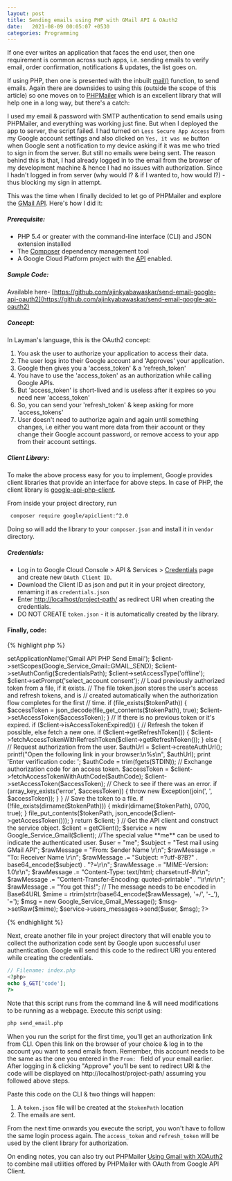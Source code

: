 ```yaml
---
layout: post
title: Sending emails using PHP with GMail API & OAuth2
date:   2021-08-09 00:05:07 +0530
categories: Programming
---
```


If one ever writes an application that faces the end user, then one requirement is common across such apps, i.e. sending emails to verify email, order confirmation, notifications & updates, the list goes on. 

If using PHP, then one is presented with the inbuilt [mail()](https://www.php.net/manual/en/function.mail.php) function, to send emails. Again there are downsides to using this (outside the scope of this article) so one moves on to [PHPMailer](https://github.com/PHPMailer/PHPMailer) which is an excellent library that will help one in a long way, but there's a catch:

I used my email & password with SMTP authentication to send emails using PHPMailer, and everything was working just fine. But when I deployed the app to server, the script failed. I had turned on `Less Secure App Access` from my Google account settings and also clicked on `Yes, it was me` button when Google sent a notification to my device asking if it was me who tried to sign in from the server. But still no emails were being sent. The reason behind this is that, I had already logged in to the email from the browser of my development machine & hence I had no issues with authorization. Since I hadn't logged in from server (why would I? & if I wanted to, how would I?) - thus blocking my sign in attempt.

This was the time when I finally decided to let go of PHPMailer and explore the [GMail API](https://developers.google.com/gmail/api). Here's how I did it:
##### Prerequisite:
- PHP 5.4 or greater with the command-line interface (CLI) and JSON extension installed
- The [Composer](https://getcomposer.org/) dependency management tool
- A Google Cloud Platform project with the [API](https://developers.google.com/workspace/guides/create-project) enabled.

##### Sample Code:
Available here- [https://github.com/ajinkyabawaskar/send-email-google-api-oauth2](https://github.com/ajinkyabawaskar/send-email-google-api-oauth2)

##### Concept:
In Layman's language, this is the OAuth2 concept:
1. You ask the user to authorize your application to access their data.
2. The user logs into their Google account and 'Approves' your application.
3. Google then gives you a 'access_token' & a 'refresh_token'
4. You have to use the 'access_token' as an authorization while calling Google APIs.
5. But 'access_token' is short-lived and is useless after it expires so you need new 'access_token'
6. So, you can send your 'refresh_token' & keep asking for more 'access_tokens'
7. User doesn't need to authorize again and again until something changes, i.e either you want more data from their account or they change their Google account password, or remove access to your app from their account settings.

##### Client Library:
To make the above process easy for you to implement, Google provides client libraries that provide an interface for above steps. In case of PHP, the client library is [google-api-php-client](https://github.com/googleapis/google-api-php-client). 

From inside your project directory, run 

```bash
 composer require google/apiclient:^2.0
```


Doing so will add the library to your `composer.json` and install it in `vendor` directory.

##### Credentials:
- Log in to Google Cloud Console > API & Services > [Credentials](https://console.cloud.google.com/apis/credentials) page and create new `OAuth Client ID`.
- Download the Client ID as json and put it in your project directory, renaming it as `credentials.json`
- Enter [http://localhost/project-path/](http://localhost/project-path) as redirect URI when creating the credentials.
- DO NOT CREATE `token.json` - it is automatically created by the library.

#### Finally, code:

{% highlight php %}
<?php
// Refer: https://developers.google.com/gmail/api/quickstart/php
// Filename: send_email.php

$autoloadPath = "./vendor/autoload.php";
// remember keep credentials & token files outside public_html when deploying
$credentialsPath = "credentials.json";
$tokenPath = "token.json";

require $autoloadPath;

if (php_sapi_name() != 'cli') {
    throw new Exception('This application must be run on the command line.');
}

/**
 * Returns an authorized API client.
 * @return Google_Client the authorized client object
 */
function getClient()
{
    $client = new Google_Client();
    $client->setApplicationName('Gmail API PHP Send Email');
    $client->setScopes(Google_Service_Gmail::GMAIL_SEND);
    $client->setAuthConfig($credentialsPath);
    $client->setAccessType('offline');
    $client->setPrompt('select_account consent');

    // Load previously authorized token from a file, if it exists.
    // The file token.json stores the user's access and refresh tokens, and is
    // created automatically when the authorization flow completes for the first
    // time.
    if (file_exists($tokenPath)) {
        $accessToken = json_decode(file_get_contents($tokenPath), true);
        $client->setAccessToken($accessToken);
    }

    // If there is no previous token or it's expired.
    if ($client->isAccessTokenExpired()) {
        // Refresh the token if possible, else fetch a new one.
        if ($client->getRefreshToken()) {
            $client->fetchAccessTokenWithRefreshToken($client->getRefreshToken());
        } else {
            // Request authorization from the user.
            $authUrl = $client->createAuthUrl();
            printf("Open the following link in your browser:\n%s\n", $authUrl);
            print 'Enter verification code: ';
            $authCode = trim(fgets(STDIN));

            // Exchange authorization code for an access token.
            $accessToken = $client->fetchAccessTokenWithAuthCode($authCode);
            $client->setAccessToken($accessToken);

            // Check to see if there was an error.
            if (array_key_exists('error', $accessToken)) {
                throw new Exception(join(', ', $accessToken));
            }
        }
        // Save the token to a file.
        if (!file_exists(dirname($tokenPath))) {
            mkdir(dirname($tokenPath), 0700, true);
        }
        file_put_contents($tokenPath, json_encode($client->getAccessToken()));
    }
    return $client;
}


// Get the API client and construct the service object.
$client = getClient();
$service = new Google_Service_Gmail($client);

//The special value **me** can be used to indicate the authenticated user.
$user = "me";

$subject = "Test mail using GMail API";
$rawMessage = "From: Sender Name <senderemail@gmail.com>\r\n";
$rawMessage .= "To: Receiver Name <receiveremail@gmail.com>\r\n";
$rawMessage .= "Subject: =?utf-8?B?" . base64_encode($subject) . "?=\r\n";
$rawMessage .= "MIME-Version: 1.0\r\n";
$rawMessage .= "Content-Type: text/html; charset=utf-8\r\n";
$rawMessage .= "Content-Transfer-Encoding: quoted-printable" . "\r\n\r\n";
$rawMessage .= "You got this!";

// The message needs to be encoded in Base64URL
$mime = rtrim(strtr(base64_encode($rawMessage), '+/', '-_'), '=');

$msg = new Google_Service_Gmail_Message();
$msg->setRaw($mime);
$service->users_messages->send($user, $msg);
?>
{% endhighlight %}

Next, create another file in your project directory that will enable you to collect the authorization code sent by Google upon successful user authentication. Google will send this code to the redirect URI you entered while creating the credentials.
```php
// Filename: index.php
<?php>
echo $_GET['code'];
?>
```
Note that this script runs from the command line & will need modifications to be running as a webpage. Execute this script using:
```bash
php send_email.php
```

When you run the script for the first time, you'll get an authorization link from CLI. Open this link on the browser of your choice & log in to the account you want to send emails from. Remember, this account needs to be the same as the one you entered in the `From: ` field of your email earlier. After logging in & clicking "Approve" you'll be sent to redirect URI & the code will be displayed on http://localhost/project-path/ assuming you followed above steps.

Paste this code on the CLI & two things will happen:
1. A `token.json` file will be created at the `$tokenPath` location
2. The emails are sent.

From the next time onwards you execute the script, you won't have to follow the same login process again. The `access_token` and `refresh_token` will be used by the client library for authorization.

On ending notes, you can also try out PHPMailer [Using Gmail with XOAuth2](https://github.com/PHPMailer/PHPMailer/wiki/Using-Gmail-with-XOAUTH2) to combine mail utilities offered by PHPMailer with OAuth from Google API Client.
